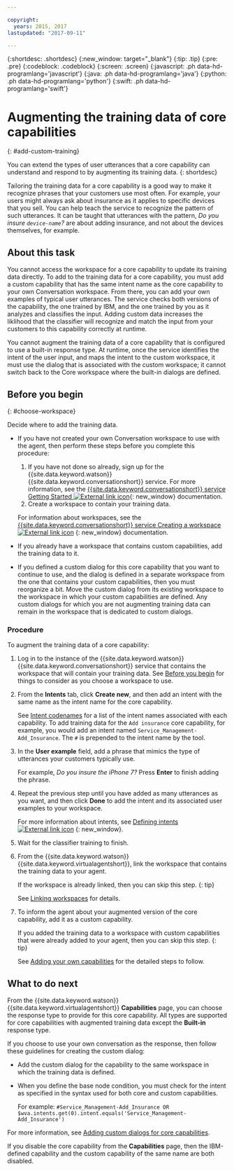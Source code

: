 ```yaml
---

copyright:
  years: 2015, 2017
lastupdated: "2017-09-11"

---
```


{:shortdesc: .shortdesc}
{:new_window: target="_blank"}
{:tip: .tip}
{:pre: .pre}
{:codeblock: .codeblock}
{:screen: .screen}
{:javascript: .ph data-hd-programlang='javascript'}
{:java: .ph data-hd-programlang='java'}
{:python: .ph data-hd-programlang='python'}
{:swift: .ph data-hd-programlang='swift'}

# Augmenting the training data of core capabilities
{: #add-custom-training}

You can extend the types of user utterances that a core capability can understand and respond to by augmenting its training data.
{: shortdesc}

Tailoring the training data for a core capability is a good way to make it recognize phrases that your customers use most often. For example, your users might always ask about insurance as it applies to specific devices that you sell. You can help teach the service to recognize the pattern of such utterances. It can be taught that utterances with the pattern, *Do you insure `device-name`?* are about adding insurance, and not about the devices themselves, for example.

## About this task

You cannot access the workspace for a core capability to update its training data directly. To add to the training data for a core capability, you must add a custom capability that has the same intent name as the core capability to your own Conversation workspace. From there, you can add your own examples of typical user utterances. The service checks both versions of the capability, the one trained by IBM, and the one trained by you as it analyzes and classifies the input. Adding custom data increases the liklihood that the classifier will recognize and match the input from your customers to this capability correctly at runtime.

You cannot augment the training data of a core capability that is configured to use a built-in response type. At runtime, once the service identifies the intent of the user input, and maps the intent to the custom workspace, it must use the dialog that is associated with the custom workspace; it cannot switch back to the Core workspace where the built-in dialogs are defined.

## Before you begin
{: #choose-workspace}

Decide where to add the training data.

- If you have not created your own Conversation workspace to use with the agent, then perform these steps before you complete this procedure:

   1.  If you have not done so already, sign up for the {{site.data.keyword.watson}} {{site.data.keyword.conversationshort}} service. For more information, see the [{{site.data.keyword.conversationshort}} service Getting Started ![External link icon](../../icons/launch-glyph.svg "External link icon")](https://console.bluemix.net/docs/services/conversation/getting-started.html#gettingstarted){: new_window} documentation.
   1.  Create a workspace to contain your training data.

    For information about workspaces, see the [{{site.data.keyword.conversationshort}} service Creating a workspace ![External link icon](../../icons/launch-glyph.svg "External link icon")](https://console.bluemix.net/docs/services/conversation/configure-workspace.html#configuring-a-conversation-workspace) {: new_window} documentation.

- If you already have a workspace that contains custom capabilities, add the training data to it.
- If you defined a custom dialog for this core capability that you want to continue to use, and the dialog is defined in a separate workspace from the one that contains your custom capabilities, then you must reorganize a bit. Move the custom dialog from its existing workspace to the workspace in which your custom capabilities are defined. Any custom dialogs for which you are not augmenting training data can remain in the workspace that is dedicated to custom dialogs.

### Procedure

To augment the training data of a core capability:

1.  Log in to the instance of the {{site.data.keyword.watson}} {{site.data.keyword.conversationshort}} service that contains the workspace that will contain your training data. See [Before you begin](add-custom-training.html#choose-workspace) for things to consider as you choose a workspace to use.

1.  From the **Intents** tab, click **Create new**, and then add an intent with the same name as the intent name for the core capability.

    See [Intent codenames](intent_codenames.html) for a list of the intent names associated with each capability.
    To add training data for the `Add insurance` core capability, for example, you would add an intent named `Service_Management-Add_Insurance`. The `#` is prepended to the intent name by the tool.

1.  In the **User example** field, add a phrase that mimics the type of utterances your customers typically use.

    For example, *Do you insure the iPhone 7?*
    Press **Enter** to finish adding the phrase.

1.  Repeat the previous step until you have added as many utterances as you want, and then click **Done** to add the intent and its associated user examples to your workspace. 

    For more information about intents, see [Defining intents ![External link icon](../../icons/launch-glyph.svg "External link icon")](https://console.bluemix.net/docs/services/conversation/intents.html#defining-intents) {: new_window}.

1.  Wait for the classifier training to finish.
1.  From the {{site.data.keyword.watson}} {{site.data.keyword.virtualagentshort}}, link the workspace that contains the training data to your agent.

    If the workspace is already linked, then you can skip this step.
    {: tip}

    See [Linking workspaces](link_workspace.html) for details.

1.  To inform the agent about your augmented version of the core capability, add it as a custom capability.

    If you added the training data to a workspace with custom capabilities that were already added to your agent, then you can skip this step.
    {: tip}

    See [Adding your own capabilities](add-custom-capabilities.html) for the detailed steps to follow.

## What to do next

From the {{site.data.keyword.watson}} {{site.data.keyword.virtualagentshort}} **Capabilities** page, you can choose the response type to provide for this core capability. All types are supported for core capabilities with augmented training data except the **Built-in** response type.

If you choose to use your own conversation as the response, then follow these guidelines for creating the custom dialog:

- Add the custom dialog for the capability to the same workspace in which the training data is defined.
- When you define the base node condition, you must check for the intent as specified in the syntax used for both core and custom capabilities.

  For example: `#Service_Management-Add_Insurance OR $wva.intents.get(0).intent.equals('Service_Management-Add_Insurance')`

For more information, see [Adding custom dialogs for core capabilities](add-custom-dialog.html).

If you disable the core capability from the **Capabilities** page, then the IBM-defined capability and the custom capability of the same name are both disabled.
